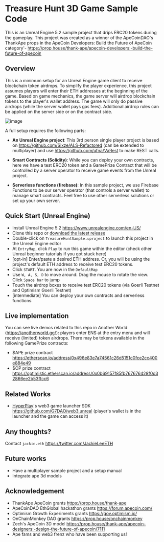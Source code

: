 # Treasure Hunt 3D Game Sample Code
This is an Unreal Engine 5.2 sample project that drips ERC20 tokens during the gameplay. This project was created as a winner of the ApeCoinDAO's ThankApe props in the ApeCoin Developers: Build the Future of ApeCoin category'- https://prop.house/thank-ape/apecoin-developers:-build-the-future-of-apecoin

## Overview
This is a minimum setup for an Unreal Engine game client to receive blockchain token airdrops. To simplify the player experience, this project assumes players will enter their ETH addresses at the beginning of the game. Based on game mechanics, the game server will airdrop blockchain tokens to the player's wallet address. The game will only do passive airdrops (while the server wallet pays gas fees). Additional airdrop rules can be applied on the server side or on the contract side.

![image](https://github.com/AnotherWorldDAO/ue5-treasurehunt/assets/182446/f52b4bf2-0cab-42da-a379-8e1537a4c409)


A full setup requires the following parts:
- **An Unreal Engine project**: This 3rd person single player project is based on https://github.com/Sixze/ALS-Refactored (can be extended to multiplayer) and use https://github.com/ufna/VaRest to make REST calls.

- **Smart Contracts (Solidity)**: While you can deploy your own contracts, here we have a test ERC20 token and a GamePrize Contract that will be controlled by a server operator to receive game events from the Unreal project.

- **Serverless functions (firebase)**: In this sample project, we use Firebase Functions to be our server operator (that controls a server wallet) to manage smart contracts. Feel free to use other serverless solutions or set up your own server.


## Quick Start (Unreal Engine)
- Install Unreal Engine 5.2 https://www.unrealengine.com/en-US/
- Clone this repo or [download the latest release](https://github.com/AnotherWorldDAO/ue5-treasurehunt/releases)
- Double-click on `TreasureHuntSample.uproject` to launch this project in the Unreal Engine editor
- At `EntryMap`, click `Play` to run this game within the editor (check other Unreal beginner tutorials if you got stuck here)
- [opt-in] Enter/paste a desired ETH address. Or, you will be using the project's default ETH address to receive test ERC20 tokens.
- Click `START`. You are now in the `DefaultMap`
- Use `W, A, S, D` to move around. Drag the mouse to rotate the view. Click `Space bar` to jump
- Touch the airdrop boxes to receive test ERC20 tokens (via Goerli Testnet and Optimism Goerli Testnet)
- [intermediate] You can deploy your own contracts and serverless functions

## Live implementation
You can see live demos related to this repo in Another World (https://anotherworld.gg/): players enter ENS at the entry menu and will receive (limited) token airdrops. There may be tokens available in the following GamePrize contracts:
- $APE prize contract https://etherscan.io/address/0x496e83e7a74561c26d5151c0fce2cc400e884e49
- $OP prize contract https://optimistic.etherscan.io/address/0x0b69157f85fb767676428f0d32866ee2b53ffcc6

## Related Works
- [HyperPlay](https://www.hyperplay.xyz/)'s web3 game launcher SDK https://github.com/G7DAO/web3.unreal (player's wallet is in the launcher and the game can access it)

## Any thoughts?
Contact `jackie.eth` https://twitter.com/JackieLeeETH

## Future works
- Have a multiplayer sample project and a setup manual
- Integrate ape 3d models

## Acknowledgement
- ThankApe ApeCoin grants https://prop.house/thank-ape
- ApeCoinDAO EthGlobal hackathon grants https://forum.apecoin.com/
- Optimism Growth Experiments grants https://gov.optimism.io/
- OnChainMonkey DAO grants https://prop.house/onchainmonkey
- Zech's ApeCoin 3D model https://prop.house/thank-ape/apecoin-designers:-design-the-future-of-apecoin/7111
- Ape fams and web3 frenz who have been supporting us!
